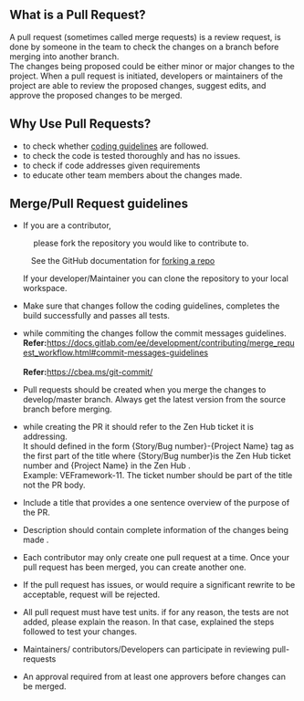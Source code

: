 ## What is a Pull Request?

A pull request (sometimes called merge requests) is a review request, is done by someone in the team to check the changes on a branch before merging into another branch.
<br>The changes being proposed could be either minor or major changes to the project. When a pull request is initiated, developers or maintainers of the project are able to review the proposed changes, suggest edits, and approve the proposed changes to be merged.</br>


## Why Use Pull Requests?
* to check whether [coding guidelines](https://github.com/fyziktom/VirtualEconomyFramework/wiki/Code-Review-Guidelines)  are followed.
* to check the code is tested thoroughly and has no issues.
* to check if code addresses given requirements
* to educate other team members about the changes made.

## Merge/Pull Request guidelines

* If you are a contributor, 
               <p>&emsp; please fork the repository you would like to contribute to.</p> 
               <p>&emsp;See the GitHub documentation for [forking a repo](https://docs.github.com/en/get-started/quickstart/fork-a-repo)</p> 
 If your developer/Maintainer you can clone the repository to your local workspace.

* Make sure that changes follow the  coding guidelines, completes the build successfully and passes all tests.

* while commiting the changes follow the commit messages guidelines.
      <br><B>Refer:</B>https://docs.gitlab.com/ee/development/contributing/merge_request_workflow.html#commit-messages-guidelines</br>
      <br><B>Refer:</B>https://cbea.ms/git-commit/</br>

* Pull requests should be created when you merge the changes to develop/master branch. Always get the latest version from the source branch before merging.

* while creating the PR it should refer to the Zen Hub ticket it is addressing. 
  <br>It should defined in the form {Story/Bug number}-{Project Name} tag as the first part of the title where {Story/Bug number}is the Zen Hub ticket number and {Project Name} in the Zen Hub .</br> 
Example: VEFramework-11. The ticket number should be part of the title not the PR body.

* Include a title that provides a one sentence overview of the purpose of the PR. 

* Description should contain complete information of the changes being made .

* Each contributor may only create one pull request at a time. Once your pull request has been merged, you can create another one. 

*  If the pull request has issues, or would require a significant rewrite to be acceptable, request will be rejected.

*  All pull request must have test units. if  for any reason, the tests are not added, please explain the reason. In that case, explained the steps followed to test your changes.

*   Maintainers/ contributors/Developers can participate in reviewing pull-requests

* An approval required from at least one approvers before changes can be merged.
